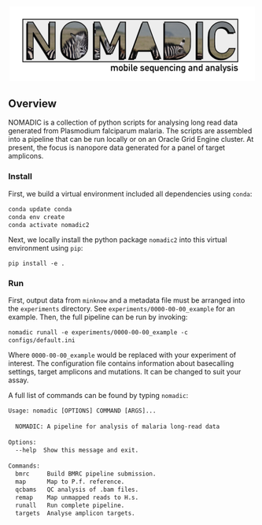 <p align="center"><img src="images/nomadic_logo-01.png" width="500"></p>

## Overview

NOMADIC is a collection of python scripts for analysing long read data generated from Plasmodium falciparum malaria. The scripts are assembled into a pipeline that can be run locally or on an Oracle Grid Engine cluster. At present, the focus is nanopore data generated for a panel of target amplicons.

### Install
First, we build a virtual environment included all dependencies using `conda`:

```
conda update conda
conda env create
conda activate nomadic2
```

Next, we locally install the python package `nomadic2` into this virtual environment using `pip`:

```
pip install -e .
```

### Run
First, output data from `minknow` and a metadata file must be arranged into the `experiments` directory. See `experiments/0000-00-00_example` for an example. Then, the full pipeline can be run by invoking:

```
nomadic runall -e experiments/0000-00-00_example -c configs/default.ini
```

Where `0000-00-00_example` would be replaced with your experiment of interest. The configuration file contains information about basecalling settings, target amplicons and mutations. It can be changed to suit your assay.

A full list of commands can be found by typing `nomadic`:

```
Usage: nomadic [OPTIONS] COMMAND [ARGS]...

  NOMADIC: A pipeline for analysis of malaria long-read data

Options:
  --help  Show this message and exit.

Commands:
  bmrc     Build BMRC pipeline submission.
  map      Map to P.f. reference.
  qcbams   QC analysis of .bam files.
  remap    Map unmapped reads to H.s.
  runall   Run complete pipeline.
  targets  Analyse amplicon targets.
  
```

